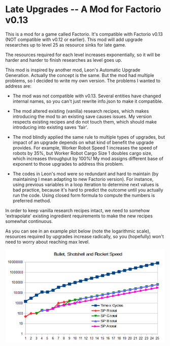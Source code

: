 Late Upgrades -- A Mod for Factorio v0.13
========================================

This is a mod for a game called Factorio. It's compatible with Factorio v0.13
(NOT compatible with v0.12 or earlier).
This mod will add upgrade researches up to level 25 as resource sinks for late
game.

The resources required for each level increases exponentially, so it will be
harder and harder to finish researches as level goes up.

This mod is inspired by another mod, Leon's Automatic Upgrade Generation.
Actually the concept is the same. But the mod had multiple problems, so I
decided to write my own version. The problems I wanted to address are:

* The mod was not compatible with v0.13. Several entities have changed internal
names, so you can't just rewrite info.json to make it compatible.

* The mod altered existing (vanilla) research recipes, which makes introducing
the mod to an existing save causes issues. My version respects existing
recipes and do not touch them, which should make introducing into existing saves
'fair'.

* The mod blindly applied the same rule to multiple types of upgrades, but
impact of an upgrade depends on what kind of benefit the upgrade provides.
For example, Worker Robot Speed 1 increases the speed of robots by 35%,
but Worker Robot Cargo Size 1 doubles cargo size, which increases throughput
by 100%! My mod assigns different base of exponent to those upgrades to
address this problem.

* The codes in Leon's mod were so redundant and hard to maintain (by maintaining
I mean adapting to new Factorio version). For instance, using previous variables
in a loop iteration to determine next values is bad practice, because it's hard
to predict the outcome until you actually run the code. Using closed form
formula to compute the numbers is preferred method.

In order to keep vanilla research recipes intact, we need to somehow
'extrapolate' existing ingredient requirements to make the new recipes somewhat
continuous.

As you can see in an example plot below (note the logarithmic scale), resources
required by upgrades increase radically, so you (hopefully) won't need to worry
about reaching max level.

![A plot of upgrade ingredients](img/speed-curve.png)
